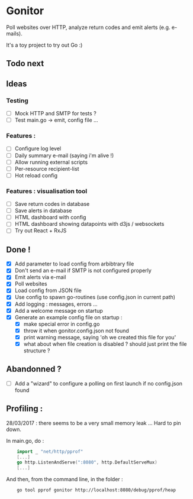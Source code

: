 # Gonitor
Poll websites over HTTP, analyze return codes and emit alerts (e.g. e-mails).

It's a toy project to try out Go :)

## Todo next

## Ideas
### Testing 
- [ ] Mock HTTP and SMTP for tests ?
- [ ] Test main.go -> emit, config file ...

### Features :
- [ ] Configure log level
- [ ] Daily summary e-mail (saying i'm alive !) 
- [ ] Allow running external scripts
- [ ] Per-resource recipient-list
- [ ] Hot reload config

### Features : visualisation tool
- [ ] Save return codes in database
- [ ] Save alerts in database
- [ ] HTML dashboard with config
- [ ] HTML dashboard showing datapoints with d3js / websockets
- [ ] Try out React + RxJS

## Done !
- [x] Add parameter to load config from arbibtrary file
- [x] Don't send an e-mail if SMTP is not configured properly
- [x] Emit alerts via e-mail
- [x] Poll websites
- [x] Load config from JSON file
- [x] Use config to spawn go-routines (use config.json in current path)
- [x] Add logging : messages, errors ...
- [x] Add a welcome message on startup
- [x] Generate an example config file on startup : 
    - [x] make special error in config.go 
    - [x] throw it when gonitor.config.json not found  
    - [x] print warning message, saying 'oh we created this file for you'
    - [x] what about when file creation is disabled ? should just print the file structure ?

## Abandonned ? 
- [ ] Add a "wizard" to configure a polling on first launch if no config.json found

## Profiling :
28/03/2017 : there seems to be a very small memory leak ... Hard to pin down.

In main.go, do :
```go
    import _ "net/http/pprof"
    [...]
	go http.ListenAndServe(":8080", http.DefaultServeMux)
    [...]
```

And then, from the command line, in the folder :
```sh
    go tool pprof gonitor http://localhost:8080/debug/pprof/heap
```
